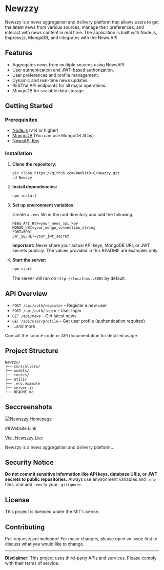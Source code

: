 # Newzzy

Newzzy is a news aggregation and delivery platform that allows users to get the latest news from various sources, manage their preferences, and interact with news content in real time. The application is built with Node.js, Express.js, MongoDB, and integrates with the News API.

## Features

- Aggregates news from multiple sources using NewsAPI.
- User authentication and JWT-based authorization.
- User preferences and profile management.
- Dynamic and real-time news updates.
- RESTful API endpoints for all major operations.
- MongoDB for scalable data storage.

## Getting Started

### Prerequisites

- [Node.js](https://nodejs.org/) (v14 or higher)
- [MongoDB](https://www.mongodb.com/) (You can use MongoDB Atlas)
- [NewsAPI Key](https://newsapi.org/)

### Installation

1. **Clone the repository:**
   ```bash
   git clone https://github.com/0Ankit0-0/Newzzy.git
   cd Newzzy
   ```

2. **Install dependencies:**
   ```bash
   npm install
   ```

3. **Set up environment variables:**

   Create a `.env` file in the root directory and add the following:

   ```
   NEWS_API_KEY=your_news_api_key
   MONGO_URI=your_mongo_connection_string
   PORT=5001
   JWT_SECRET=your_jwt_secret
   ```

   **Important:** Never share your actual API keys, MongoDB URI, or JWT secrets publicly. The values provided in this README are examples only.

4. **Start the server:**
   ```bash
   npm start
   ```

   The server will run on `http://localhost:5001` by default.

## API Overview

- `POST /api/auth/register` – Register a new user
- `POST /api/auth/login` – User login
- `GET /api/news` – Get latest news
- `GET /api/user/profile` – Get user profile (authentication required)
- ...and more

Consult the source code or API documentation for detailed usage.

## Project Structure

```
Newzzy/
├── controllers/
├── models/
├── routes/
├── utils/
├── .env.example
├── server.js
└── README.md
```

## Seccreenshots

[![Newszzy Homepage](./screenshots/homepage.png)](https://newzzy.vercel.app/)

##Website Link

[Visit Newszzy Live](https://newzzy.vercel.app/)

Newzzy is a news aggregation and delivery platform...

## Security Notice

**Do not commit sensitive information like API keys, database URIs, or JWT secrets to public repositories.** Always use environment variables and `.env` files, and add `.env` to your `.gitignore`.

## License

This project is licensed under the MIT License.

## Contributing

Pull requests are welcome! For major changes, please open an issue first to discuss what you would like to change.

---

**Disclaimer:** This project uses third-party APIs and services. Please comply with their terms of service.

